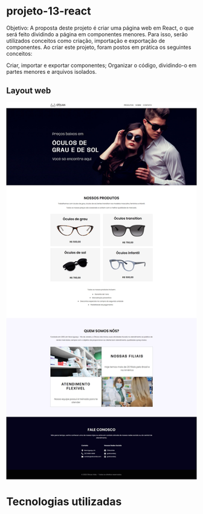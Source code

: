 # projeto-13-react

Objetivo:
A proposta deste projeto é criar uma página web em React, o que será feito dividindo a página em componentes menores. Para isso, serão utilizados conceitos como criação, importação e exportação de componentes. Ao criar este projeto, foram postos em prática os seguintes conceitos:

Criar, importar e exportar componentes;
Organizar o código, dividindo-o em partes menores e arquivos isolados.

## Layout web
![Web 1](https://github.com/dev-jefferson-lopes/projeto-13-react/blob/main/public/layout.jpeg)

# Tecnologias utilizadas
